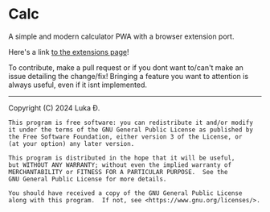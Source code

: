 # Calc

A simple and modern calculator PWA with a browser extension port.

Here's a link [to the extensions page](https://addons.mozilla.org/en-US/firefox/addon/s-calculator/)!

To contribute, make a pull request or if you dont want to/can't make an issue detailing the change/fix! Bringing a feature you want to attention is always useful, even if it isnt implemented.

---

Copyright (C) 2024  Luka Đ.

    This program is free software: you can redistribute it and/or modify
    it under the terms of the GNU General Public License as published by
    the Free Software Foundation, either version 3 of the License, or
    (at your option) any later version.

    This program is distributed in the hope that it will be useful,
    but WITHOUT ANY WARRANTY; without even the implied warranty of
    MERCHANTABILITY or FITNESS FOR A PARTICULAR PURPOSE.  See the
    GNU General Public License for more details.

    You should have received a copy of the GNU General Public License
    along with this program.  If not, see <https://www.gnu.org/licenses/>.
